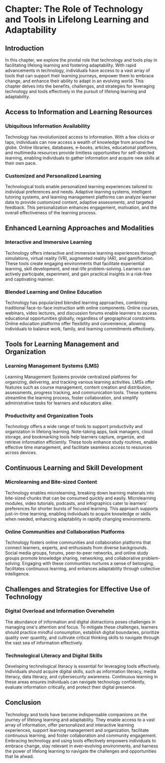 **Chapter: The Role of Technology and Tools in Lifelong Learning and Adaptability**
===================================================================================

Introduction
------------

In this chapter, we explore the pivotal role that technology and tools play in facilitating lifelong learning and fostering adaptability. With rapid advancements in technology, individuals have access to a vast array of tools that can support their learning journeys, empower them to embrace change, and enhance their ability to adapt in an evolving world. This chapter delves into the benefits, challenges, and strategies for leveraging technology and tools effectively in the pursuit of lifelong learning and adaptability.

Access to Information and Learning Resources
--------------------------------------------

### Ubiquitous Information Availability

Technology has revolutionized access to information. With a few clicks or taps, individuals can now access a wealth of knowledge from around the globe. Online libraries, databases, e-books, articles, educational platforms, and multimedia resources provide limitless opportunities for self-directed learning, enabling individuals to gather information and acquire new skills at their own pace.

### Customized and Personalized Learning

Technological tools enable personalized learning experiences tailored to individual preferences and needs. Adaptive learning systems, intelligent tutoring systems, and learning management platforms can analyze learner data to provide customized content, adaptive assessments, and targeted feedback. This personalization enhances engagement, motivation, and the overall effectiveness of the learning process.

Enhanced Learning Approaches and Modalities
-------------------------------------------

### Interactive and Immersive Learning

Technology offers interactive and immersive learning experiences through simulations, virtual reality (VR), augmented reality (AR), and gamification. These tools create engaging environments that facilitate experiential learning, skill development, and real-life problem-solving. Learners can actively participate, experiment, and gain practical insights in a risk-free and captivating manner.

### Blended Learning and Online Education

Technology has popularized blended learning approaches, combining traditional face-to-face instruction with online components. Online courses, webinars, video lectures, and discussion forums enable learners to access educational opportunities globally, regardless of geographical constraints. Online education platforms offer flexibility and convenience, allowing individuals to balance work, family, and learning commitments effectively.

Tools for Learning Management and Organization
----------------------------------------------

### Learning Management Systems (LMS)

Learning Management Systems provide centralized platforms for organizing, delivering, and tracking various learning activities. LMSs offer features such as course management, content creation and distribution, assessments, progress tracking, and communication tools. These systems streamline the learning process, foster collaboration, and simplify administrative tasks for learners and educators alike.

### Productivity and Organization Tools

Technology offers a wide range of tools to support productivity and organization in lifelong learning. Note-taking apps, task managers, cloud storage, and bookmarking tools help learners capture, organize, and retrieve information efficiently. These tools enhance study routines, enable effective time management, and facilitate seamless access to resources across devices.

Continuous Learning and Skill Development
-----------------------------------------

### Microlearning and Bite-sized Content

Technology enables microlearning, breaking down learning materials into bite-sized chunks that can be consumed quickly and easily. Microlearning modules, video tutorials, podcasts, and infographics cater to learners' preferences for shorter bursts of focused learning. This approach supports just-in-time learning, enabling individuals to acquire knowledge or skills when needed, enhancing adaptability in rapidly changing environments.

### Online Communities and Collaboration Platforms

Technology fosters online communities and collaboration platforms that connect learners, experts, and enthusiasts from diverse backgrounds. Social media groups, forums, peer-to-peer networks, and online study groups promote knowledge sharing, networking, and collaborative problem-solving. Engaging with these communities nurtures a sense of belonging, facilitates continuous learning, and enhances adaptability through collective intelligence.

Challenges and Strategies for Effective Use of Technology
---------------------------------------------------------

### Digital Overload and Information Overwhelm

The abundance of information and digital distractions poses challenges in managing one's attention and focus. To mitigate these challenges, learners should practice mindful consumption, establish digital boundaries, prioritize quality over quantity, and cultivate critical thinking skills to navigate through the vast sea of information effectively.

### Technological Literacy and Digital Skills

Developing technological literacy is essential for leveraging tools effectively. Individuals should acquire digital skills, such as information literacy, media literacy, data literacy, and cybersecurity awareness. Continuous learning in these areas ensures individuals can navigate technology confidently, evaluate information critically, and protect their digital presence.

Conclusion
----------

Technology and tools have become indispensable companions on the journey of lifelong learning and adaptability. They enable access to a vast array of information, offer personalized and interactive learning experiences, support learning management and organization, facilitate continuous learning, and foster collaboration and community engagement. Embracing technology and using tools effectively empowers individuals to embrace change, stay relevant in ever-evolving environments, and harness the power of lifelong learning to navigate the challenges and opportunities that lie ahead.
